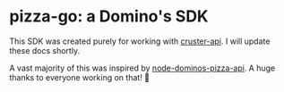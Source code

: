 # pizza-go: a Domino's SDK

This SDK was created purely for working with [cruster-api](https://github.com/rudoi/cruster-api). I will update these docs shortly.

A vast majority of this was inspired by [node-dominos-pizza-api](https://github.com/RIAEvangelist/node-dominos-pizza-api). A huge thanks to everyone working on that! :tada: